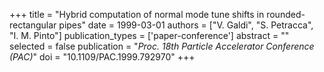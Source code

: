 +++
title = "Hybrid computation of normal mode tune shifts in rounded-rectangular pipes"
date = 1999-03-01
authors = ["V. Galdi", "S. Petracca", "I. M. Pinto"]
publication_types = ['paper-conference']
abstract = ""
selected = false
publication = "*Proc. 18th Particle Accelerator Conference (PAC)*"
doi = "10.1109/PAC.1999.792970"
+++

